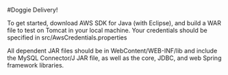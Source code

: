 #Doggie Delivery! 

To get started, download AWS SDK for Java (with Eclipse), and build a WAR file to test on Tomcat in your local machine. Your credentials should be specified in src/AwsCredentials.properties

All dependent JAR files should be in WebContent/WEB-INF/lib and include the MySQL Connector/J JAR file, as well as the core, JDBC, and web Spring framework libraries.